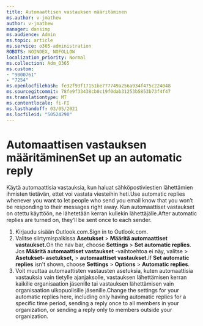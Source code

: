 ```yaml
---
title: Automaattisen vastauksen määritäminen
ms.author: v-jmathew
author: v-jmathew
manager: dansimp
ms.audience: Admin
ms.topic: article
ms.service: o365-administration
ROBOTS: NOINDEX, NOFOLLOW
localization_priority: Normal
ms.collection: Adm_O365
ms.custom:
- "9000761"
- "7254"
ms.openlocfilehash: fe32f93f17151be777749a256a934f475c224048
ms.sourcegitcommit: 78fe9f33438cb0c19f0dab31253b5853b73f4f47
ms.translationtype: MT
ms.contentlocale: fi-FI
ms.lasthandoff: 03/05/2021
ms.locfileid: "50524290"
---
```

# <a name="set-up-an-automatic-reply"></a><span data-ttu-id="21d79-102">Automaattisen vastauksen määritäminen</span><span class="sxs-lookup"><span data-stu-id="21d79-102">Set up an automatic reply</span></span>

<span data-ttu-id="21d79-103">Käytä automaattisia vastauksia, kun haluat sähköpostiviestien lähettämien ihmisten tietävän, ettet voi vastata viesteihin heti.</span><span class="sxs-lookup"><span data-stu-id="21d79-103">Use automatic replies whenever you want to let people who send you email know that you won’t be responding to their messages right away.</span></span> <span data-ttu-id="21d79-104">Kun automaattiset vastaukset on otettu käyttöön, ne lähetetään kerran kullekin lähettäjälle.</span><span class="sxs-lookup"><span data-stu-id="21d79-104">After automatic replies are turned on, they’ll be sent once to each sender.</span></span>

1. <span data-ttu-id="21d79-105">Kirjaudu sisään Outlook.com.</span><span class="sxs-lookup"><span data-stu-id="21d79-105">Sign in to Outlook.com.</span></span>
2. <span data-ttu-id="21d79-106">Valitse siirtymispalkissa **Asetukset**  >  **Määritä automaattiset vastaukset.**</span><span class="sxs-lookup"><span data-stu-id="21d79-106">On the nav bar, choose **Settings** > **Set automatic replies**.</span></span> <span data-ttu-id="21d79-107">Jos **Määritä automaattiset vastaukset** -vaihtoehtoa ei näy, valitse   >  **Asetukset- asetukset,**  >  **automaattiset vastaukset.**</span><span class="sxs-lookup"><span data-stu-id="21d79-107">If **Set automatic replies** isn't shown, choose **Settings** > **Options** > **Automatic replies**.</span></span>
3. <span data-ttu-id="21d79-108">Voit muuttaa automaattisten vastausten asetuksia, kuten automaattisia vastauksia vain tietylle ajanjaksolle, vastauksen lähettämisen kerran kaikille organisaation jäsenille tai vastauksen lähettämisen vain organisaation ulkopuolisille jäsenille.</span><span class="sxs-lookup"><span data-stu-id="21d79-108">Change the settings for your automatic replies here, including only having automatic replies for a specific time period, sending a reply once to all members in your organization, or sending a reply only to members outside your organization.</span></span>
